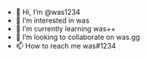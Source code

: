 - 👋 Hi, I’m @was1234
- 👀 I’m interested in was
- 🌱 I’m currently learning was++
- 💞️ I’m looking to collaborate on was.gg
- 📫 How to reach me was#1234

<!---
macius1234/macius1234 is a ✨ special ✨ repository because its `README.md` (this file) appears on your GitHub profile.
You can click the Preview link to take a look at your changes.
--->
